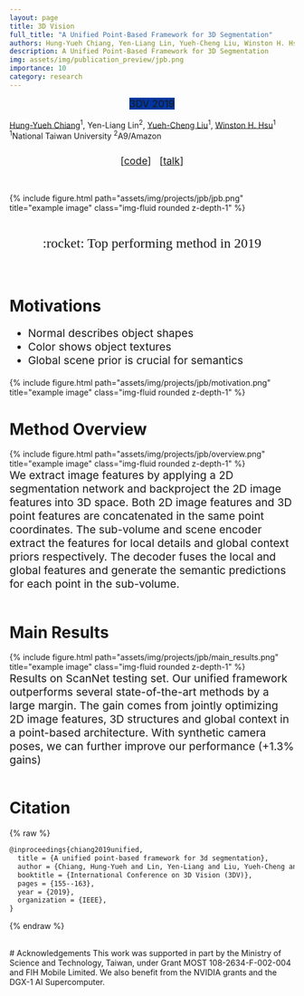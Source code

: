 ```yaml
---
layout: page
title: 3D Vision
full_title: "A Unified Point-Based Framework for 3D Segmentation"
authors: Hung-Yueh Chiang, Yen-Liang Lin, Yueh-Cheng Liu, Winston H. Hsu
description: A Unified Point-Based Framework for 3D Segmentation
img: assets/img/publication_preview/jpb.png
importance: 10
category: research
---
```


<div style="text-align: center; padding-bottom: 1rem;">
<abbr class="badge" style="background-color:#00369f; margin-left:0.1rem; margin-right:0.1rem; font-size:1.1rem;">3DV 2019</abbr>
</div>

<div class="authors"> <a href="https://hychiang.info">Hung-Yueh Chiang</a><sup>1</sup>, Yen-Liang Lin<sup>2</sup>, <a href="https://liu115.github.io/">Yueh-Cheng Liu</a><sup>1</sup>, <a href="https://winstonhsu.info/">Winston H. Hsu</a><sup>1</sup></div>
<div class="authors" style="padding-bottom: 0.5em;"><sup>1</sup>National Taiwan University
<sup>2</sup>A9/Amazon</div>

<div style="text-align: center; padding-bottom: 0.9em;">
<p style="font-size:1.1rem;">[<a href="https://github.com/ken012git/joint_point_based">code</a>] &nbsp; [<a href="https://www.youtube.com/watch?v=rqBcxw6iaD0">talk</a>]</p>
</div>


<br>
<div class="row">
    <div class="col-sm mt-3 mt-md-0">
        {% include figure.html path="assets/img/projects/jpb/jpb.png" title="example image" class="img-fluid rounded z-depth-1" %}
    </div>
</div>
<br>

<div style="text-align: center;">
    <p style="font-family: cursive; font-size:1.5rem">
    :rocket: Top performing method in 2019
    </p>
</div>

<br>

# Motivations

<div class="row">
    <div class="col-sm mt-3 mt-md-0">
    <ul style="font-size:1.2rem">
        <li>Normal describes object shapes</li>
        <li>Color shows object textures</li>
        <li>Global scene prior is crucial for semantics</li>
    </ul>
    </div>
    <div class="col-sm mt-3 mt-md-0">
        {% include figure.html path="assets/img/projects/jpb/motivation.png" title="example image" class="img-fluid rounded z-depth-1" %}
    </div>
</div>


# Method Overview

<div class="row">
    <div class="col-sm mt-3 mt-md-0">
        {% include figure.html path="assets/img/projects/jpb/overview.png" title="example image" class="img-fluid rounded z-depth-1" %}
    </div>
</div>
<div class="rows" style="font-size:1.2rem">
We extract image features by applying a 2D segmentation network and backproject the 2D image features into 3D space. Both 2D image features and 3D point features are concatenated in the same point coordinates. The sub-volume and scene encoder extract the features for local details and global context priors respectively. The decoder fuses the local and global features and generate the semantic predictions for each point in the sub-volume.
</div>

<br>

# Main Results

<div class="row">
    <div class="col-sm mt-3 mt-md-0">
        {% include figure.html path="assets/img/projects/jpb/main_results.png" title="example image" class="img-fluid rounded z-depth-1" %}
    </div>
</div>

<div class="rows" style="font-size:1.2rem">
Results on ScanNet testing set. Our unified framework outperforms several state-of-the-art methods by a large margin. The gain
comes from jointly optimizing 2D image features, 3D structures and global context in a point-based architecture. With synthetic camera
poses, we can further improve our performance (+1.3% gains)
</div>
<br>

# Citation
{% raw %}
```latex
@inproceedings{chiang2019unified,
  title = {A unified point-based framework for 3d segmentation},
  author = {Chiang, Hung-Yueh and Lin, Yen-Liang and Liu, Yueh-Cheng and Hsu, Winston H},
  booktitle = {International Conference on 3D Vision (3DV)},
  pages = {155--163},
  year = {2019},
  organization = {IEEE},
}
```
{% endraw %}

<br>
# Acknowledgements
This work was supported in part by the Ministry of Science and Technology, Taiwan, under Grant MOST 108-2634-F-002-004 and FIH Mobile Limited. We also benefit from the NVIDIA grants and the DGX-1 AI Supercomputer.